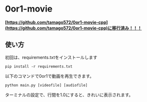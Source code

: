 # 0or1-movie

**[https://github.com/tamago572/0or1-movie-cpp](https://github.com/tamago572/0or1-movie-cpp)に移行済み！！！**

## 使い方

初回は、requirements.txtをインストールします

```shell
pip install -r requirements.txt
```

以下のコマンドで0or1で動画を再生できます。
```shell
python main.py [videofile] [audiofile]
```

ターミナルの設定で、行間を1.0にすると、きれいに表示されます。

